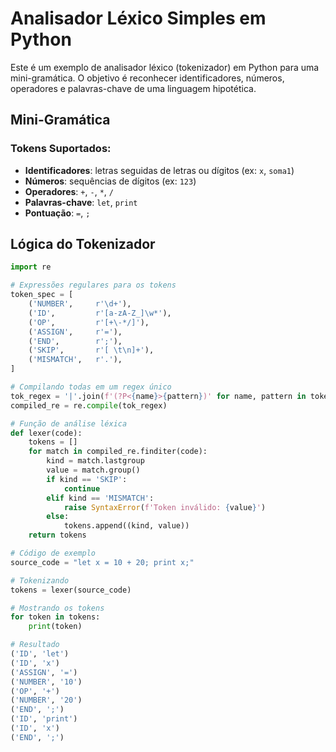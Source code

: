 #  Analisador Léxico Simples em Python

Este é um exemplo de analisador léxico (tokenizador) em Python para uma mini-gramática. O objetivo é reconhecer identificadores, números, operadores e palavras-chave de uma linguagem hipotética.

##  Mini-Gramática

### Tokens Suportados:
- **Identificadores**: letras seguidas de letras ou dígitos (ex: `x`, `soma1`)
- **Números**: sequências de dígitos (ex: `123`)
- **Operadores**: `+`, `-`, `*`, `/`
- **Palavras-chave**: `let`, `print`
- **Pontuação**: `=`, `;`

## Lógica do Tokenizador

```python
import re

# Expressões regulares para os tokens
token_spec = [
    ('NUMBER',     r'\d+'),
    ('ID',         r'[a-zA-Z_]\w*'),
    ('OP',         r'[+\-*/]'),
    ('ASSIGN',     r'='),
    ('END',        r';'),
    ('SKIP',       r'[ \t\n]+'),
    ('MISMATCH',   r'.'),
]

# Compilando todas em um regex único
tok_regex = '|'.join(f'(?P<{name}>{pattern})' for name, pattern in token_spec)
compiled_re = re.compile(tok_regex)

# Função de análise léxica
def lexer(code):
    tokens = []
    for match in compiled_re.finditer(code):
        kind = match.lastgroup
        value = match.group()
        if kind == 'SKIP':
            continue
        elif kind == 'MISMATCH':
            raise SyntaxError(f'Token inválido: {value}')
        else:
            tokens.append((kind, value))
    return tokens

# Código de exemplo
source_code = "let x = 10 + 20; print x;"

# Tokenizando
tokens = lexer(source_code)

# Mostrando os tokens
for token in tokens:
    print(token)

# Resultado 
('ID', 'let')
('ID', 'x')
('ASSIGN', '=')
('NUMBER', '10')
('OP', '+')
('NUMBER', '20')
('END', ';')
('ID', 'print')
('ID', 'x')
('END', ';')
